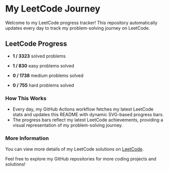# My LeetCode Journey

Welcome to my LeetCode progress tracker! This repository automatically updates every day to track my problem-solving journey on LeetCode.

## LeetCode Progress

  - **1 / 3323** solved problems

  - **1 / 830** easy problems solved

  - **0 / 1738** medium problems solved

  - **0 / 755** hard problems solved

### How This Works

- Every day, my GitHub Actions workflow fetches my latest LeetCode stats and updates this README with dynamic SVG-based progress bars.
- The progress bars reflect my latest LeetCode achievements, providing a visual representation of my problem-solving journey.

### More Information

You can view more details of my LeetCode solutions on [LeetCode](https://leetcode.com/GiveMeAJob9/).

Feel free to explore my GitHub repositories for more coding projects and solutions!



